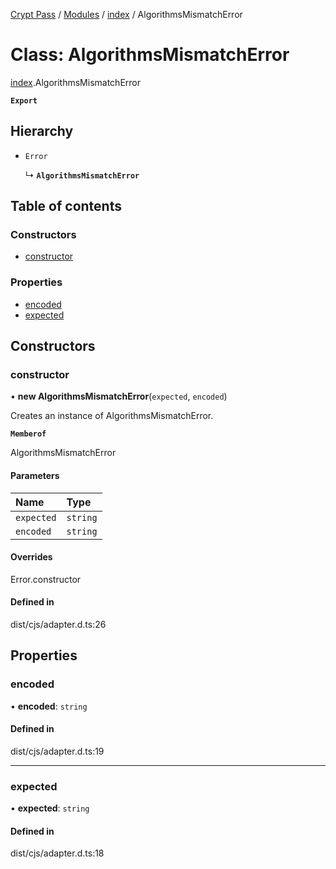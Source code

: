[Crypt Pass](../README.md) / [Modules](../modules.md) / [index](../modules/index.md) / AlgorithmsMismatchError

# Class: AlgorithmsMismatchError

[index](../modules/index.md).AlgorithmsMismatchError

**`Export`**

## Hierarchy

- `Error`

  ↳ **`AlgorithmsMismatchError`**

## Table of contents

### Constructors

- [constructor](index.AlgorithmsMismatchError.md#constructor)

### Properties

- [encoded](index.AlgorithmsMismatchError.md#encoded)
- [expected](index.AlgorithmsMismatchError.md#expected)

## Constructors

### constructor

• **new AlgorithmsMismatchError**(`expected`, `encoded`)

Creates an instance of AlgorithmsMismatchError.

**`Memberof`**

AlgorithmsMismatchError

#### Parameters

| Name | Type |
| :------ | :------ |
| `expected` | `string` |
| `encoded` | `string` |

#### Overrides

Error.constructor

#### Defined in

dist/cjs/adapter.d.ts:26

## Properties

### encoded

• **encoded**: `string`

#### Defined in

dist/cjs/adapter.d.ts:19

___

### expected

• **expected**: `string`

#### Defined in

dist/cjs/adapter.d.ts:18
